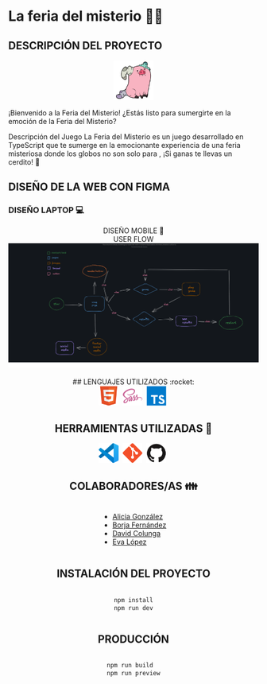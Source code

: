 # La feria del misterio  🎪🎈

## DESCRIPCIÓN DEL PROYECTO 

<p align="center">
  <img src="./src/assets/readme-img/oink-oink.png" title="oink" alt="oink" width="80" height="80"/>
</p>

¡Bienvenido a la Feria del Misterio!
¿Estás listo para sumergirte en la emoción de la Feria del Misterio? 

Descripción del Juego
La Feria del Misterio es un juego desarrollado en TypeScript que te sumerge en la emocionante experiencia de una feria misteriosa donde los globos no son solo para , ¡Si ganas te llevas un cerdito! 🤩


## DISEÑO DE LA WEB CON FIGMA
### DISEÑO LAPTOP 💻
<div style="display: flex; flex-direction: column; align-items: center;>

    <img src="./src/assets/readme-img/index.PNG" >

    <img src="./src/assets/readme-img/game.PNG" >

    <img src="./src/assets/readme-img/result.PNG" >
</div>

### DISEÑO MOBILE 📱

<div style="display: flex; flex-direction: column; align-items: center;>

    <img src="./src/assets/readme-img/index.mobile.PNG" >

    <img src="./src/assets/readme-img/game-mobile.PNG" >

    <img src="./src/assets/readme-img/result-mobile.PNG" >
</div>

## USER FLOW
<div>
    <img src="./src/assets/readme-img/userflow.png">
</div>
<br>
## LENGUAJES UTILIZADOS :rocket:

<div>
    <img src="https://github.com/devicons/devicon/blob/master/icons/html5/html5-original.svg" title="HTML5" alt="HTML" width="40" height="40"/>&nbsp;
        <img src="https://github.com/devicons/devicon/blob/master/icons/sass/sass-original.svg" title="SASS" alt="SASS" width="40" height="40"/>&nbsp;
    <img src="https://github.com/devicons/devicon/blob/master/icons/typescript/typescript-plain.svg" title="TypeScript" alt="TypeScript" width="40" height="40"/>&nbsp;

</div>


## HERRAMIENTAS UTILIZADAS :hammer:
<div>
    <img src="https://github.com/devicons/devicon/blob/master/icons/vscode/vscode-original.svg" title="VSCODE" alt="VSCODE" width="40" height="40"/>&nbsp;
    <img src="https://github.com/devicons/devicon/blob/master/icons/git/git-original.svg"  title="GIT" alt="GIT" width="40" height="40"/>&nbsp;
    <img src="https://github.com/devicons/devicon/blob/master/icons/github/github-original.svg" title="JavaScript" alt="JavaScript" width="40" height="40"/>&nbsp;
</div>

## COLABORADORES/AS  :family:

- [Alicia González](https://github.com/Aliglez)
- [Borja Fernández](https://github.com/BarmanDev)
- [David Colunga](https://github.com/Colunga-D)
- [Eva López](https://github.com/EvaMLopez)






## INSTALACIÓN DEL PROYECTO 
```
npm install
npm run dev
```

## PRODUCCIÓN 
```
npm run build
npm run preview
```
